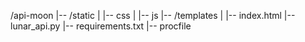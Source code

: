 /api-moon
|-- /static
|   |-- css
|   |-- js
|-- /templates
|   |-- index.html
|-- lunar_api.py
|-- requirements.txt
|-- procfile